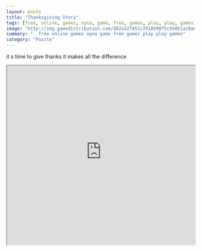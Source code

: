 ```yaml
---
layout: posts
title: "Thanksgiving Story"
tags: [free, online, games, oyna, game, free, games, play, play, games]
image: "http://img.gamedistribution.com/d82a327451c2418b98f5c948b1ac0a69.jpg"
summary: "  free online games oyna game free games play play games"
category: "Puzzle"
---
```


it s time to give thanks it makes all the difference

<iframe width="100%" height="480px;" src="http://flash.gamedistribution.com?game=d82a327451c2418b98f5c948b1ac0a69"></iframe>